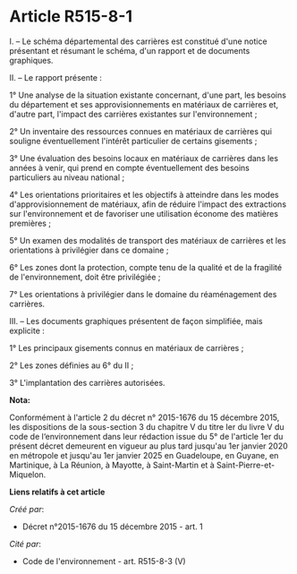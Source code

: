 # Article R515-8-1

I. – Le schéma départemental des carrières est constitué d'une notice présentant et résumant le schéma, d'un rapport et de
documents graphiques.

II. – Le rapport présente :

1° Une analyse de la situation existante concernant, d'une part, les besoins du département et ses approvisionnements en
matériaux de carrières et, d'autre part, l'impact des carrières existantes sur l'environnement ;

2° Un inventaire des ressources connues en matériaux de carrières qui souligne éventuellement l'intérêt particulier de
certains gisements ;

3° Une évaluation des besoins locaux en matériaux de carrières dans les années à venir, qui prend en compte éventuellement
des besoins particuliers au niveau national ;

4° Les orientations prioritaires et les objectifs à atteindre dans les modes d'approvisionnement de matériaux, afin de
réduire l'impact des extractions sur l'environnement et de favoriser une utilisation économe des matières premières ;

5° Un examen des modalités de transport des matériaux de carrières et les orientations à privilégier dans ce domaine ;

6° Les zones dont la protection, compte tenu de la qualité et de la fragilité de l'environnement, doit être privilégiée ;

7° Les orientations à privilégier dans le domaine du réaménagement des carrières.

III. – Les documents graphiques présentent de façon simplifiée, mais explicite :

1° Les principaux gisements connus en matériaux de carrières ;

2° Les zones définies au 6° du II ;

3° L'implantation des carrières autorisées.

**Nota:**

Conformément à l'article 2 du décret n° 2015-1676 du 15 décembre 2015, les dispositions de la sous-section 3 du chapitre V du
titre Ier du livre V du code de l‘environnement dans leur rédaction issue du 5° de l'article 1er du présent décret demeurent
en vigueur au plus tard jusqu'au 1er janvier 2020 en métropole et jusqu'au 1er janvier 2025 en Guadeloupe, en Guyane, en
Martinique, à La Réunion, à Mayotte, à Saint-Martin et à Saint-Pierre-et-Miquelon.

**Liens relatifs à cet article**

_Créé par_:

  - Décret n°2015-1676 du 15 décembre 2015 - art. 1

_Cité par_:

  - Code de l'environnement - art. R515-8-3 (V)
